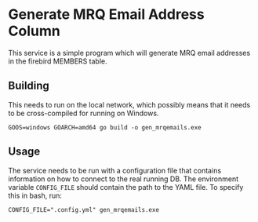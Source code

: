 # Generate MRQ Email Address Column
This service is a simple program which will generate MRQ email addresses
in the firebird MEMBERS table.

## Building
This needs to run on the local network, which possibly means that it needs to be
cross-compiled for running on Windows.
```
GOOS=windows GOARCH=amd64 go build -o gen_mrqemails.exe
```

## Usage
The service needs to be run with a configuration file that contains information
on how to connect to the real running DB. The environment variable `CONFIG_FILE`
should contain the path to the YAML file. To specify this in bash, run:
```
CONFIG_FILE=".config.yml" gen_mrqemails.exe
```

